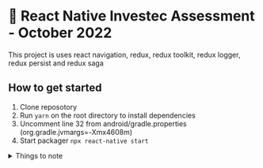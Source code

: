 # 🚀 React Native Investec Assessment - October 2022

This project is uses react navigation, redux, redux toolkit, redux logger, redux persist and redux saga

## How to get started

1. Clone reposotory 
2. Run `yarn` on the root directory to install dependencies
3. Uncomment line 32 from android/gradle.properties  (org.gradle.jvmargs=-Xmx4608m)
4. Start packager `npx react-native start`



<details>
  <summary>Things to note</summary>

  I used an old project of mine as a boilerplate. I struggled with the newer version a little.
  Please don't mind the "kwikBite" and some libs that might not be of use:]
  ### What I still need to do
  1. Path resolution
  2. More unit tests
  3. Move code to a new clean repo / Do the renaming process
   
  ### There are sections I would have done differently, but could not due to time constraints
  - Build the SwipeButton component from scratch
  - Use localisation for strings and possible translation
  
</details>
